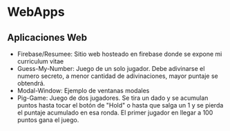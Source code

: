 # WebApps
 ## Aplicaciones Web 
 
- Firebase/Resumee: Sitio web hosteado en firebase donde se expone mi curriculum vitae
- Guess-My-Number: Juego de un solo jugador. Debe adivinarse el numero secreto, a menor cantidad de adivinaciones, mayor puntaje se obtendrá.
- Modal-Window: Ejemplo de ventanas modales
- Pig-Game: Juego de dos jugadores. Se tira un dado y se acumulan puntos hasta tocar el botón de "Hold" o hasta que salga un 1 y se pierda el puntaje acumulado en esa ronda. El primer jugador en llegar a 100 puntos gana el juego.

